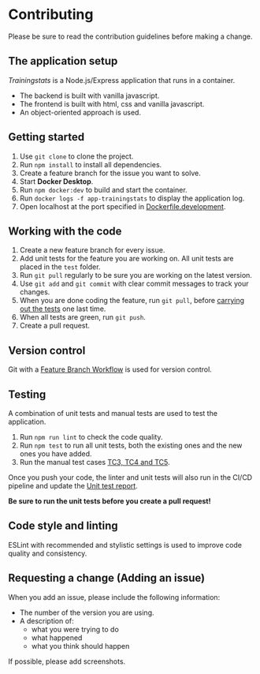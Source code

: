 # Contributing
Please be sure to read the contribution guidelines before making a change.

## The application setup
_Trainingstats_ is a Node.js/Express application that runs in a container.
- The backend is built with vanilla javascript.
- The frontend is built with html, css and vanilla javascript.
- An object-oriented approach is used.

## Getting started
1. Use `git clone` to clone the project.
2. Run `npm install` to install all dependencies.
3. Create a feature branch for the issue you want to solve. 
4. Start **Docker Desktop**.
5. Run `npm docker:dev` to build and start the container.
6. Run `docker logs -f app-trainingstats` to display the application log. 
7. Open localhost at the port specified in [Dockerfile.development](/Dockerfile.development).

## Working with the code
1. Create a new feature branch for every issue.
2. Add unit tests for the feature you are working on. All unit tests are placed in the `test` folder.
2. Run `git pull` regularly to be sure you are working on the latest version.
3. Use `git add` and `git commit` with clear commit messages to track your changes.
4. When you are done coding the feature, run `git pull`, before [carrying out the tests](#testing) one last time.
5. When all tests are green, run `git push`.
6. Create a pull request.

## Version control
Git with a [Feature Branch Workflow](https://www.atlassian.com/git/tutorials/comparing-workflows/feature-branch-workflow) is used for version control.

## Testing 
A combination of unit tests and manual tests are used to test the application.

1. Run `npm run lint` to check the code quality.
1. Run `npm test` to run all unit tests, both the existing ones and the new ones you have added.
2. Run the manual test cases [TC3, TC4 and TC5](/test/reports/testreport.md#test-cases-for-manual-tests). 

Once you push your code, the linter and unit tests will also run in the CI/CD pipeline and update the [Unit test report](/test/reports/unitTestReport.md).

**Be sure to run the unit tests before you create a pull request!**

## Code style and linting
ESLint with recommended and stylistic settings is used to improve code quality and consistency.

## Requesting a change (Adding an issue)
When you add an issue, please include the following information:
- The number of the version you are using.
- A description of:
  - what you were trying to do
  - what happened
  - what you think should happen 
  

If possible, please add screenshots.


